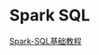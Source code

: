 # Spark SQL

[Spark-SQL基础教程](work/component/Big-Data/Apache-Spark/library/SparkSQL/Spark-SQL基础教程.md)